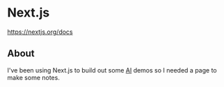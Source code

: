 # Next.js

<https://nextjs.org/docs>

## About

I've been using Next.js to build out some [AI](/ai) demos so I needed a page to make some notes. 